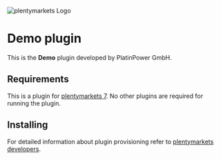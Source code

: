![plentymarkets Logo](https://www.platinpower.com/wp-content/uploads/logo.png)

# Demo plugin

This is the **Demo** plugin developed by PlatinPower GmbH.

## Requirements

This is a plugin for [plentymarkets 7](https://www.plentymarkets.com). No other plugins are required for running the plugin.

## Installing

For detailed information about plugin provisioning refer to [plentymarkets developers](https://developers.plentymarkets.com/dev-doc/basics#plugin-provisioning).
